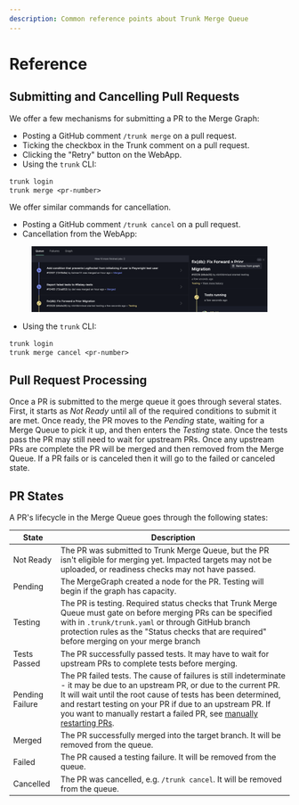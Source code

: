 ```yaml
---
description: Common reference points about Trunk Merge Queue
---
```


# Reference

## Submitting and Cancelling Pull Requests

We offer a few mechanisms for submitting a PR to the Merge Graph:

* Posting a GitHub comment `/trunk merge` on a pull request.
* Ticking the checkbox in the Trunk comment on a pull request.
* Clicking the "Retry" button on the WebApp.
* Using the `trunk` CLI:

```
trunk login
trunk merge <pr-number>
```

We offer similar commands for cancellation.

* Posting a GitHub comment `/trunk cancel` on a pull request.
* Cancellation from the WebApp:

<figure><img src="../.gitbook/assets/image (16).png" alt=""><figcaption></figcaption></figure>

* Using the `trunk` CLI:

```
trunk login
trunk merge cancel <pr-number>
```

## Pull Request Processing

Once a PR is submitted to the merge queue it goes through several states. First, it starts as _Not Ready_ until all of the required conditions to submit it are met. Once ready, the PR moves to the _Pending_ state, waiting for a Merge Queue to pick it up, and then enters the _Testing_ state. Once the tests pass the PR may still need to wait for upstream PRs. Once any upstream PRs are complete the PR will be merged and then removed from the Merge Queue. If a PR fails or is canceled then it will go to the failed or canceled state.

## PR States

A PR's lifecycle in the Merge Queue goes through the following states:

| State           | Description                                                                                                                                                                                                                                                                                                                                                                    |
| --------------- | ------------------------------------------------------------------------------------------------------------------------------------------------------------------------------------------------------------------------------------------------------------------------------------------------------------------------------------------------------------------------------ |
| Not Ready       | The PR was submitted to Trunk Merge Queue, but the PR isn't eligible for merging yet. Impacted targets may not be uploaded, or readiness checks may not have passed.                                                                                                                                                                                                           |
| Pending         | The MergeGraph created a node for the PR. Testing will begin if the graph has capacity.                                                                                                                                                                                                                                                                                        |
| Testing         | The PR is testing. Required status checks that Trunk Merge Queue must gate on before merging PRs can be specified with in `.trunk/trunk.yaml` or through GitHub branch protection rules as the "Status checks that are required" before merging on your merge branch                                                                                                           |
| Tests Passed    | The PR successfully passed tests. It may have to wait for upstream PRs to complete tests before merging.                                                                                                                                                                                                                                                                       |
| Pending Failure | The PR failed tests. The cause of failures is still indeterminate - it may be due to an upstream PR, or due to the current PR. It will wait until the root cause of tests has been determined, and restart testing on your PR if due to an upstream PR. If you want to manually restart a failed PR, see [manually restarting PRs](using-the-webapp.md#restarting-failed-prs). |
| Merged          | The PR successfully merged into the target branch. It will be removed from the queue.                                                                                                                                                                                                                                                                                          |
| Failed          | The PR caused a testing failure. It will be removed from the queue.                                                                                                                                                                                                                                                                                                            |
| Cancelled       | The PR was cancelled, e.g. `/trunk cancel`. It will be removed from the queue.                                                                                                                                                                                                                                                                                                 |

